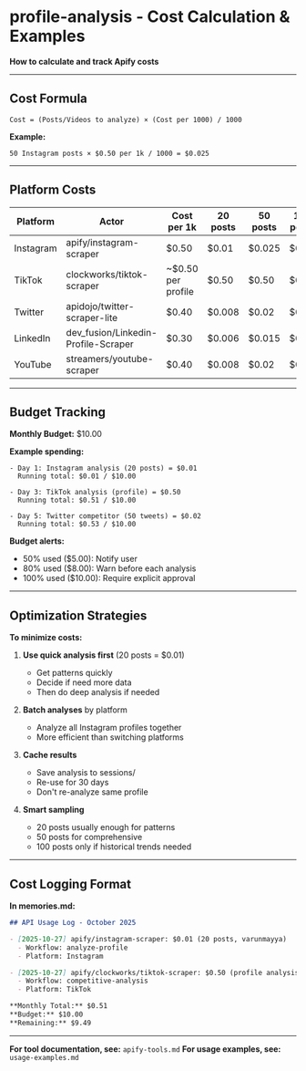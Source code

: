 # profile-analysis - Cost Calculation & Examples

**How to calculate and track Apify costs**

---

## Cost Formula

```
Cost = (Posts/Videos to analyze) × (Cost per 1000) / 1000
```

**Example:**

```
50 Instagram posts × $0.50 per 1k / 1000 = $0.025
```

---

## Platform Costs

| Platform  | Actor                               | Cost per 1k        | 20 posts | 50 posts | 100 posts |
| --------- | ----------------------------------- | ------------------ | -------- | -------- | --------- |
| Instagram | apify/instagram-scraper             | $0.50              | $0.01    | $0.025   | $0.05     |
| TikTok    | clockworks/tiktok-scraper           | ~$0.50 per profile | $0.50    | $0.50    | $0.50     |
| Twitter   | apidojo/twitter-scraper-lite        | $0.40              | $0.008   | $0.02    | $0.04     |
| LinkedIn  | dev_fusion/Linkedin-Profile-Scraper | $0.30              | $0.006   | $0.015   | $0.03     |
| YouTube   | streamers/youtube-scraper           | $0.40              | $0.008   | $0.02    | $0.04     |

---

## Budget Tracking

**Monthly Budget:** $10.00

**Example spending:**

```
- Day 1: Instagram analysis (20 posts) = $0.01
  Running total: $0.01 / $10.00

- Day 3: TikTok analysis (profile) = $0.50
  Running total: $0.51 / $10.00

- Day 5: Twitter competitor (50 tweets) = $0.02
  Running total: $0.53 / $10.00
```

**Budget alerts:**

- 50% used ($5.00): Notify user
- 80% used ($8.00): Warn before each analysis
- 100% used ($10.00): Require explicit approval

---

## Optimization Strategies

**To minimize costs:**

1. **Use quick analysis first** (20 posts = $0.01)
   - Get patterns quickly
   - Decide if need more data
   - Then do deep analysis if needed

2. **Batch analyses** by platform
   - Analyze all Instagram profiles together
   - More efficient than switching platforms

3. **Cache results**
   - Save analysis to sessions/
   - Re-use for 30 days
   - Don't re-analyze same profile

4. **Smart sampling**
   - 20 posts usually enough for patterns
   - 50 posts for comprehensive
   - 100 posts only if historical trends needed

---

## Cost Logging Format

**In memories.md:**

```markdown
## API Usage Log - October 2025

- [2025-10-27] apify/instagram-scraper: $0.01 (20 posts, varunmayya)
  - Workflow: analyze-profile
  - Platform: Instagram

- [2025-10-27] apify/clockworks/tiktok-scraper: $0.50 (profile analysis, creator123)
  - Workflow: competitive-analysis
  - Platform: TikTok

**Monthly Total:** $0.51
**Budget:** $10.00
**Remaining:** $9.49
```

---

**For tool documentation, see:** `apify-tools.md`
**For usage examples, see:** `usage-examples.md`
